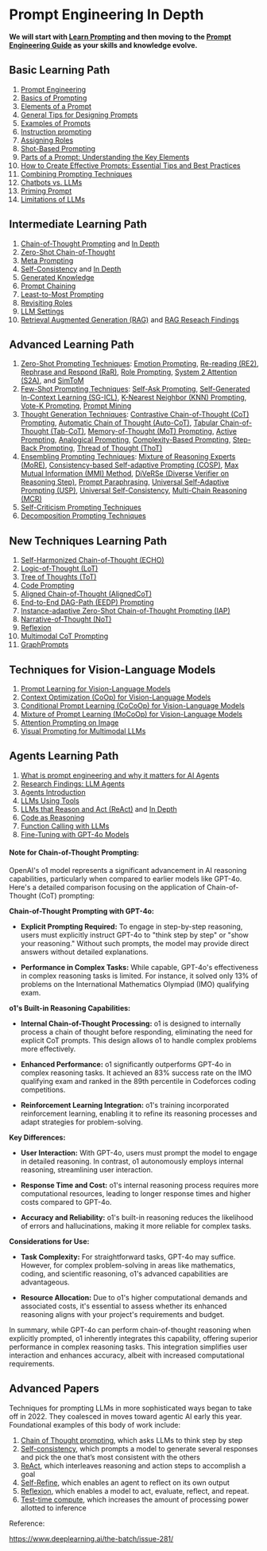 # Prompt Engineering In Depth

**We will start with [Learn Prompting](https://learnprompting.org/docs/introduction) and then moving to the [Prompt Engineering Guide](https://www.promptingguide.ai/) as your skills and knowledge evolve.**

## Basic Learning Path

1. [Prompt Engineering](https://learnprompting.org/docs/basics/prompt_engineering)
2. [Basics of Prompting](https://www.promptingguide.ai/introduction/basics)
3. [Elements of a Prompt](https://www.promptingguide.ai/introduction/elements)
4. [General Tips for Designing Prompts](https://www.promptingguide.ai/introduction/tips)
5. [Examples of Prompts](https://www.promptingguide.ai/introduction/examples)
6. [Instruction prompting](https://learnprompting.org/docs/basics/instructions)
7. [Assigning Roles](https://learnprompting.org/docs/basics/roles)
8. [Shot-Based Prompting](https://learnprompting.org/docs/basics/few_shot)
9. [Parts of a Prompt: Understanding the Key Elements](https://learnprompting.org/docs/basics/prompt_structure)
10. [How to Create Effective Prompts: Essential Tips and Best Practices](https://learnprompting.org/docs/basics/ai_prompt_tips)
11. [Combining Prompting Techniques](https://learnprompting.org/docs/basics/combining_techniques)
12. [Chatbots vs. LLMs](https://learnprompting.org/docs/basics/chatbot_basics)
13. [Priming Prompt](https://learnprompting.org/docs/basics/priming_prompt)
14. [Limitations of LLMs](https://learnprompting.org/docs/basics/pitfalls)

## Intermediate Learning Path

1. [Chain-of-Thought Prompting](https://learnprompting.org/docs/intermediate/chain_of_thought) and [In Depth](https://www.promptingguide.ai/techniques/cot)
2. [Zero-Shot Chain-of-Thought](https://learnprompting.org/docs/intermediate/zero_shot_cot)
3. [Meta Prompting](https://www.promptingguide.ai/techniques/meta-prompting)
4. [Self-Consistency](https://learnprompting.org/docs/intermediate/self_consistency) and [In Depth](https://www.promptingguide.ai/techniques/consistency)
5. [Generated Knowledge](https://learnprompting.org/docs/intermediate/generated_knowledge)
6. [Prompt Chaining](https://www.promptingguide.ai/techniques/prompt_chaining)
7. [Least-to-Most Prompting](https://learnprompting.org/docs/intermediate/least_to_most)
8. [Revisiting Roles](https://learnprompting.org/docs/intermediate/revisiting_roles)
9. [LLM Settings](https://learnprompting.org/docs/intermediate/configuration_hyperparameters)
10. [Retrieval Augmented Generation (RAG)](https://www.promptingguide.ai/techniques/rag) and [RAG Reseach Findings](https://www.promptingguide.ai/research/rag)

## Advanced Learning Path

1. [Zero-Shot Prompting Techniques](https://learnprompting.org/docs/advanced/zero_shot/introduction): [Emotion Prompting](https://learnprompting.org/docs/advanced/zero_shot/emotion_prompting), [Re-reading (RE2)](https://learnprompting.org/docs/advanced/zero_shot/re_reading), [Rephrase and Respond (RaR)](https://learnprompting.org/docs/advanced/zero_shot/re_reading), [Role Prompting](https://learnprompting.org/docs/advanced/zero_shot/role_prompting), [System 2 Attention (S2A)](https://learnprompting.org/docs/advanced/zero_shot/s2a), and [SimToM](https://learnprompting.org/docs/advanced/zero_shot/simtom)
2. [Few-Shot Prompting Techniques](https://learnprompting.org/docs/advanced/few_shot/introduction): [Self-Ask Prompting](https://learnprompting.org/docs/advanced/few_shot/self_ask), [Self-Generated In-Context Learning (SG-ICL)](https://learnprompting.org/docs/advanced/few_shot/self_generated_icl), [K-Nearest Neighbor (KNN) Prompting](https://learnprompting.org/docs/advanced/few_shot/k_nearest_neighbor_knn), [Vote-K Prompting](https://learnprompting.org/docs/advanced/few_shot/vote-k), [Prompt Mining](https://learnprompting.org/docs/advanced/few_shot/prompt_mining)
3. [Thought Generation Techniques](https://learnprompting.org/docs/advanced/thought_generation/introduction): [Contrastive Chain-of-Thought (CoT) Prompting](https://learnprompting.org/docs/advanced/thought_generation/contrastive_cot), [Automatic Chain of Thought (Auto-CoT)](https://learnprompting.org/docs/advanced/thought_generation/automatic_chain_of_thought), [Tabular Chain-of-Thought (Tab-CoT)](https://learnprompting.org/docs/advanced/thought_generation/tabular_chain_of_thought_tab_cot), [Memory-of-Thought (MoT) Prompting](https://learnprompting.org/docs/advanced/thought_generation/memory_of_thought), [Active Prompting](https://learnprompting.org/docs/advanced/thought_generation/active_prompting), [Analogical Prompting](https://learnprompting.org/docs/advanced/thought_generation/analogical_prompting), [Complexity-Based Prompting](https://learnprompting.org/docs/advanced/thought_generation/complexity_based_prompting), [Step-Back Prompting](https://learnprompting.org/docs/advanced/thought_generation/step_back_prompting), [Thread of Thought (ThoT)](https://learnprompting.org/docs/advanced/thought_generation/thread_of_thought)
4. [Ensembling Prompting Techniques](https://learnprompting.org/docs/advanced/ensembling/introduction): [Mixture of Reasoning Experts (MoRE)](https://learnprompting.org/docs/advanced/ensembling/mixture_of_reasoning_experts_more), [Consistency-based Self-adaptive Prompting (COSP)](https://learnprompting.org/docs/advanced/ensembling/consistency_based_self_adaptive_prompting), [Max Mutual Information (MMI) Method](https://learnprompting.org/docs/advanced/ensembling/max_mutual_information_method), [DiVeRSe (Diverse Verifier on Reasoning Step)](https://learnprompting.org/docs/advanced/ensembling/diverse_verifier_on_reasoning_step), [Prompt Paraphrasing](https://learnprompting.org/docs/advanced/ensembling/prompt_paraphrasing), [Universal Self-Adaptive Prompting (USP)](https://learnprompting.org/docs/advanced/ensembling/universal_self_adaptive_prompting), [Universal Self-Consistency](https://learnprompting.org/docs/advanced/ensembling/universal_self_consistency), [Multi-Chain Reasoning (MCR)](https://learnprompting.org/docs/advanced/ensembling/multi-chain-reasoning)
5. [Self-Criticism Prompting Techniques](https://learnprompting.org/docs/advanced/self_criticism/introduction)
6. [Decomposition Prompting Techniques](https://learnprompting.org/docs/advanced/decomposition/introduction)


## New Techniques Learning Path

1. [Self-Harmonized Chain-of-Thought (ECHO)](https://learnprompting.org/docs/new_techniques/self_harmonized_chain_of_thought)
2. [Logic-of-Thought (LoT)](https://learnprompting.org/docs/new_techniques/logic_of_thought)
3. [Tree of Thoughts (ToT)](https://www.promptingguide.ai/techniques/tot)
4. [Code Prompting](https://learnprompting.org/docs/new_techniques/code_prompting)
5. [Aligned Chain-of-Thought (AlignedCoT)](https://learnprompting.org/docs/new_techniques/aligned_cot)
6. [End-to-End DAG-Path (EEDP) Prompting](https://learnprompting.org/docs/new_techniques/end_to_end_dag_path_prompting)
7. [Instance-adaptive Zero-Shot Chain-of-Thought Prompting (IAP)](https://learnprompting.org/docs/new_techniques/instance_adaptive_zero_shot_chain_of_thought)
8. [Narrative-of-Thought (NoT)](https://learnprompting.org/docs/new_techniques/narrative_of_thought)
9. [Reflexion](https://www.promptingguide.ai/techniques/reflexion)
10. [Multimodal CoT Prompting](https://www.promptingguide.ai/techniques/multimodalcot)
11. [GraphPrompts](https://www.promptingguide.ai/techniques/graph)
   
## Techniques for Vision-Language Models

1. [Prompt Learning for Vision-Language Models](https://learnprompting.org/docs/new_techniques/for_vision_language_models/prompt_learning)
2. [Context Optimization (CoOp) for Vision-Language Models](https://learnprompting.org/docs/new_techniques/for_vision_language_models/context_optimization)
3. [Conditional Prompt Learning (CoCoOp) for Vision-Language Models](https://learnprompting.org/docs/new_techniques/for_vision_language_models/conditional_prompt_learning)
4. [Mixture of Prompt Learning (MoCoOp) for Vision-Language Models](https://learnprompting.org/docs/new_techniques/for_vision_language_models/mixture_of_prompt_learning)
5. [Attention Prompting on Image](https://learnprompting.org/docs/new_techniques/for_vision_language_models/attention_prompting_on_image)
6. [Visual Prompting for Multimodal LLMs](https://learnprompting.org/docs/new_techniques/for_multimodal_llms/visual_prompt)


## Agents Learning Path

1. [What is prompt engineering and why it matters for AI Agents](https://medium.com/@alvaro_72265/what-is-prompt-engineering-and-why-it-matters-for-ai-agents-0c1537d64b14)
2. [Research Findings: LLM Agents](https://www.promptingguide.ai/research/llm-agents)
3. [Agents Introduction](https://learnprompting.org/docs/agents/introduction)
4. [LLMs Using Tools](https://learnprompting.org/docs/agents/mrkl)
5. [LLMs that Reason and Act (ReAct)](https://learnprompting.org/docs/agents/react) and [In Depth](https://www.promptingguide.ai/techniques/react)
6. [Code as Reasoning](https://learnprompting.org/docs/agents/pal)
7. [Function Calling with LLMs](https://www.promptingguide.ai/applications/function_calling)
8. [Fine-Tuning with GPT-4o Models](https://www.promptingguide.ai/applications/finetuning-gpt4o)


#### Note for Chain-of-Thought Prompting:

OpenAI's o1 model represents a significant advancement in AI reasoning capabilities, particularly when compared to earlier models like GPT-4o. Here's a detailed comparison focusing on the application of Chain-of-Thought (CoT) prompting:

**Chain-of-Thought Prompting with GPT-4o:**

- **Explicit Prompting Required:** To engage in step-by-step reasoning, users must explicitly instruct GPT-4o to "think step by step" or "show your reasoning." Without such prompts, the model may provide direct answers without detailed explanations.

- **Performance in Complex Tasks:** While capable, GPT-4o's effectiveness in complex reasoning tasks is limited. For instance, it solved only 13% of problems on the International Mathematics Olympiad (IMO) qualifying exam.

**o1's Built-in Reasoning Capabilities:**

- **Internal Chain-of-Thought Processing:** o1 is designed to internally process a chain of thought before responding, eliminating the need for explicit CoT prompts. This design allows o1 to handle complex problems more effectively.

- **Enhanced Performance:** o1 significantly outperforms GPT-4o in complex reasoning tasks. It achieved an 83% success rate on the IMO qualifying exam and ranked in the 89th percentile in Codeforces coding competitions.

- **Reinforcement Learning Integration:** o1's training incorporated reinforcement learning, enabling it to refine its reasoning processes and adapt strategies for problem-solving.

**Key Differences:**

- **User Interaction:** With GPT-4o, users must prompt the model to engage in detailed reasoning. In contrast, o1 autonomously employs internal reasoning, streamlining user interaction.

- **Response Time and Cost:** o1's internal reasoning process requires more computational resources, leading to longer response times and higher costs compared to GPT-4o.

- **Accuracy and Reliability:** o1's built-in reasoning reduces the likelihood of errors and hallucinations, making it more reliable for complex tasks.

**Considerations for Use:**

- **Task Complexity:** For straightforward tasks, GPT-4o may suffice. However, for complex problem-solving in areas like mathematics, coding, and scientific reasoning, o1's advanced capabilities are advantageous.

- **Resource Allocation:** Due to o1's higher computational demands and associated costs, it's essential to assess whether its enhanced reasoning aligns with your project's requirements and budget.

In summary, while GPT-4o can perform chain-of-thought reasoning when explicitly prompted, o1 inherently integrates this capability, offering superior performance in complex reasoning tasks. This integration simplifies user interaction and enhances accuracy, albeit with increased computational requirements.

 

 

## Advanced Papers

Techniques for prompting LLMs in more sophisticated ways began to take off in 2022. They coalesced in moves toward agentic AI early this year. Foundational examples of this body of work include:

1. [Chain of Thought prompting](https://arxiv.org/abs/2201.11903), which asks LLMs to think step by step
2. [Self-consistency](https://arxiv.org/abs/2203.11171), which prompts a model to generate several responses and pick the one that’s most consistent with the others
3. [ReAct](https://research.google/blog/react-synergizing-reasoning-and-acting-in-language-models/), which interleaves reasoning and action steps to accomplish a goal
4. [Self-Refine](https://arxiv.org/abs/2303.17651), which enables an agent to reflect on its own output
5. [Reflexion](https://arxiv.org/abs/2303.11366), which enables a model to act, evaluate, reflect, and repeat.
6. [Test-time compute](https://arxiv.org/abs/2408.03314), which increases the amount of processing power allotted to inference

Reference:

https://www.deeplearning.ai/the-batch/issue-281/


